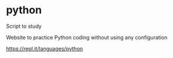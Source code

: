 # python
Script to study

Website to practice Python coding without using any configuration

https://repl.it/languages/python
